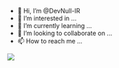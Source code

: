 - 👋 Hi, I’m @DevNull-IR
- 👀 I’m interested in ...
- 🌱 I’m currently learning ...
- 💞️ I’m looking to collaborate on ...
- 📫 How to reach me ...

 <div style="display:flex;">
 <img align="center" src="https://github-readme-stats.vercel.app/api?username=DevNull-IR&count_private=true&show_icons=true&theme=midnight-purple" />
 </div>


<!---
DevNull-IR/DevNull-IR is a ✨ special ✨ repository because its `README.md` (this file) appears on your GitHub profile.
You can click the Preview link to take a look at your changes.
--->

